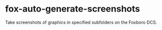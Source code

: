 # fox-auto-generate-screenshots
Take screenshots of graphics in specified subfolders on the Foxboro DCS.
